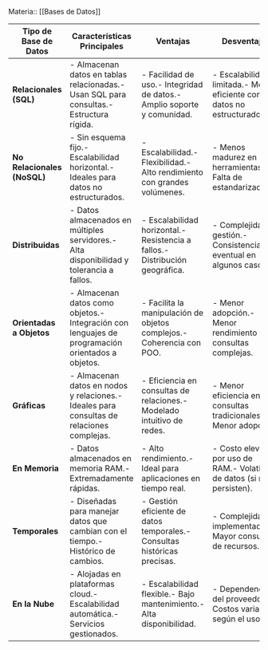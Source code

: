 Materia:: [[Bases de Datos]]

| **Tipo de Base de Datos**   | **Características Principales**                                                                  | **Ventajas**                                                                 | **Desventajas**                                                             | **Ejemplos**                                           |
| --------------------------- | ------------------------------------------------------------------------------------------------ | ---------------------------------------------------------------------------- | --------------------------------------------------------------------------- | ------------------------------------------------------ |
| **Relacionales (SQL)**      | - Almacenan datos en tablas relacionadas.- Usan SQL para consultas.- Estructura rígida.          | - Facilidad de uso.- Integridad de datos.- Amplio soporte y comunidad.       | - Escalabilidad limitada.- Menos eficiente con datos no estructurados.      | MySQL, PostgreSQL, Oracle, SQL Server                  |
| **No Relacionales (NoSQL)** | - Sin esquema fijo.- Escalabilidad horizontal.- Ideales para datos no estructurados.             | - Escalabilidad.- Flexibilidad.- Alto rendimiento con grandes volúmenes.     | - Menos madurez en herramientas.- Falta de estandarización.                 | MongoDB, Cassandra, Redis, DynamoDB                    |
| **Distribuidas**            | - Datos almacenados en múltiples servidores.- Alta disponibilidad y tolerancia a fallos.         | - Escalabilidad horizontal.- Resistencia a fallos.- Distribución geográfica. | - Complejidad de gestión.- Consistencia eventual en algunos casos.          | Apache Cassandra, Google Spanner, CockroachDB          |
| **Orientadas a Objetos**    | - Almacenan datos como objetos.- Integración con lenguajes de programación orientados a objetos. | - Facilita la manipulación de objetos complejos.- Coherencia con POO.        | - Menor adopción.- Menor rendimiento en consultas complejas.                | db4o, ObjectDB                                         |
| **Gráficas**                | - Almacenan datos en nodos y relaciones.- Ideales para consultas de relaciones complejas.        | - Eficiencia en consultas de relaciones.- Modelado intuitivo de redes.       | - Menor eficiencia en consultas tradicionales.- Menor adopción.             | Neo4j, ArangoDB, Amazon Neptune                        |
| **En Memoria**              | - Datos almacenados en memoria RAM.- Extremadamente rápidas.                                     | - Alto rendimiento.- Ideal para aplicaciones en tiempo real.                 | - Costo elevado por uso de RAM.- Volatilidad de datos (si no se persisten). | Redis, Memcached, SAP HANA                             |
| **Temporales**              | - Diseñadas para manejar datos que cambian con el tiempo.- Histórico de cambios.                 | - Gestión eficiente de datos temporales.- Consultas históricas precisas.     | - Complejidad de implementación.- Mayor consumo de recursos.                | TimescaleDB, Teradata Temporal                         |
| **En la Nube**              | - Alojadas en plataformas cloud.- Escalabilidad automática.- Servicios gestionados.              | - Escalabilidad flexible.- Bajo mantenimiento.- Alta disponibilidad.         | - Dependencia del proveedor.- Costos variables según el uso.                | Amazon RDS, Azure SQL Database, Google Cloud Firestore |